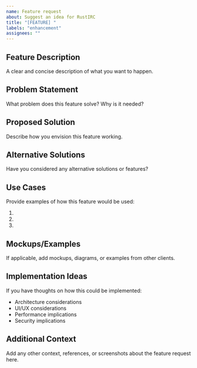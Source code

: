 ```yaml
---
name: Feature request
about: Suggest an idea for RustIRC
title: "[FEATURE] "
labels: "enhancement"
assignees: ""
---
```


## Feature Description

A clear and concise description of what you want to happen.

## Problem Statement

What problem does this feature solve? Why is it needed?

## Proposed Solution

Describe how you envision this feature working.

## Alternative Solutions

Have you considered any alternative solutions or features?

## Use Cases

Provide examples of how this feature would be used:

1.
2.
3.

## Mockups/Examples

If applicable, add mockups, diagrams, or examples from other clients.

## Implementation Ideas

If you have thoughts on how this could be implemented:

- Architecture considerations
- UI/UX considerations
- Performance implications
- Security implications

## Additional Context

Add any other context, references, or screenshots about the feature request here.
